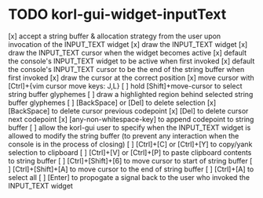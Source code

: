 # TODO korl-gui-widget-inputText

[x] accept a string buffer & allocation strategy from the user upon invocation of the INPUT_TEXT widget
[x] draw the INPUT_TEXT widget
[x] draw the INPUT_TEXT cursor when the widget becomes active
[x] default the console's INPUT_TEXT widget to be active when first invoked
[x] default the console's INPUT_TEXT cursor to be the end of the string buffer when first invoked
[x] draw the cursor at the correct position
[x] move cursor with [Ctrl]+{vim cursor move keys: J,L}
[ ] hold [Shift]+move-cursor to select string buffer glyphemes
[ ] draw a highlighted region behind selected string buffer glyphemes
[ ] [BackSpace] or [Del] to delete selection
[x] [BackSpace] to delete cursor previous codepoint
[x] [Del] to delete cursor next codepoint
[x] [any-non-whitespace-key] to append codepoint to string buffer
[ ] allow the korl-gui user to specify when the INPUT_TEXT widget is allowed to modify the string buffer (to prevent any interaction when the console is in the process of closing)
[ ] [Ctrl]+[C] or [Ctrl]+[Y] to copy/yank selection to clipboard
[ ] [Ctrl]+[V] or [Ctrl]+[P] to paste clipboard contents to string buffer
[ ] [Ctrl]+[Shift]+[6] to move cursor to start of string buffer
[ ] [Ctrl]+[Shift]+[A] to move cursor to the end of string buffer
[ ] [Ctrl]+[A] to select all
[ ] [Enter] to propogate a signal back to the user who invoked the INPUT_TEXT widget
